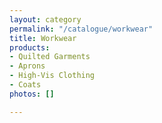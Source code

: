 ```yaml
---
layout: category
permalink: "/catalogue/workwear"
title: Workwear
products:
- Quilted Garments
- Aprons
- High-Vis Clothing
- Coats
photos: []

---
```

